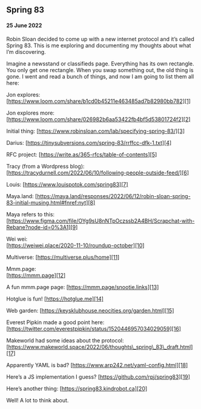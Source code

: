 ## Spring 83
#### 25 June 2022

Robin Sloan decided to come up with a new internet protocol and it’s called Spring 83. This is me exploring and documenting my thoughts about what I’m discovering.

Imagine a newsstand or classifieds page. Everything has its own rectangle. You only get one rectangle. When you swap something out, the old thing is gone. I went and read a bunch of things, and now I am going to list them all here:  

Jon explores:
[https://www.loom.com/share/b1cd0b45211e463485ad7b82980bb782][1]

Jon explores more:
[https://www.loom.com/share/026982b6aa53422fb4bf5d53801724f2][2]

Initial thing:
[https://www.robinsloan.com/lab/specifying-spring-83/][3]

Darius:
[https://tinysubversions.com/spring-83/rrffcc-dfk-1.txt][4]

RFC project:
[https://write.as/365-rfcs/table-of-contents][5]

Tracy (from a Wordpress blog):
[https://tracydurnell.com/2022/06/10/following-people-outside-feed/][6]

Louis:
[https://www.louispotok.com/spring83][7]

Maya.land:
[https://maya.land/responses/2022/06/12/robin-sloan-spring-83-initial-musing.html#fnref:nyt][8]

Maya refers to this:
[https://www.figma.com/file/OYg9sU8nNTpOczssb2A4BH/Scrapchat-with-Rebane?node-id=0%3A1][9]

Wei wei:  
[https://weiwei.place/2020-11-10/roundup-october][10]

Multiverse:
[https://multiverse.plus/home][11]

Mmm.page:  
[https://mmm.page][12]

A fun mmm.page page:
[https://mmm.page/snootie.links][13]

Hotglue is fun!
[https://hotglue.me][14]

Web garden:
[https://keysklubhouse.neocities.org/garden.html][15]

Everest Pipkin made a good point here:
[https://twitter.com/everestpipkin/status/1520446957034029059][16]

Makeworld had some ideas about the protocol:
[https://www.makeworld.space/2022/06/thoughts\_spring\_83\_draft.html][17]

Apparently YAML is bad?
[https://www.arp242.net/yaml-config.html][18]

Here’s a JS implementation I guess?
[https://github.com/rpj/spring83][19]

Here’s another thing:
[https://spring83.kindrobot.ca][20]

Well! A lot to think about.

[1]:	https://www.loom.com/share/b1cd0b45211e463485ad7b82980bb782
[2]:	https://www.loom.com/share/026982b6aa53422fb4bf5d53801724f2
[3]:	https://www.robinsloan.com/lab/specifying-spring-83/
[4]:	https://tinysubversions.com/spring-83/rrffcc-dfk-1.txt
[5]:	https://write.as/365-rfcs/table-of-contents
[6]:	https://tracydurnell.com/2022/06/10/following-people-outside-feed/
[7]:	https://www.louispotok.com/spring83
[8]:	https://maya.land/responses/2022/06/12/robin-sloan-spring-83-initial-musing.html#fnref:nyt
[9]:	https://www.figma.com/file/OYg9sU8nNTpOczssb2A4BH/Scrapchat-with-Rebane?node-id=0%3A1
[10]:	https://weiwei.place/2020-11-10/roundup-october
[11]:	https://multiverse.plus/home
[12]:	https://mmm.page
[13]:	https://mmm.page/snootie.links
[14]:	https://hotglue.me
[15]:	https://keysklubhouse.neocities.org/garden.html
[16]:	https://twitter.com/everestpipkin/status/1520446957034029059
[17]:	https://www.makeworld.space/2022/06/thoughts_spring_83_draft.html
[18]:	https://www.arp242.net/yaml-config.html
[19]:	https://github.com/rpj/spring83
[20]:	https://spring83.kindrobot.ca